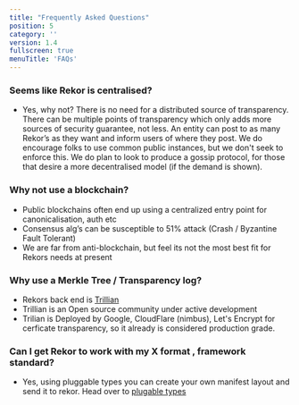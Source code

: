 ```yaml
---
title: "Frequently Asked Questions"
position: 5
category: ''
version: 1.4
fullscreen: true
menuTitle: 'FAQs'
---
```


### Seems like Rekor is centralised?
* Yes, why not? There is no need for a distributed source of transparency. There can be multiple points of transparency which only adds more sources of security guarantee, not less. An entity can post to as many Rekor’s as they want and inform users of where they post. We do encourage folks to use common public instances, but we don't seek to enforce this. We do plan to look to produce a gossip protocol, for those that desire a more decentralised model (if the demand is shown).

### Why not use a blockchain?
* Public blockchains often end up using a centralized entry point for canonicalisation, auth etc
* Consensus alg’s can be susceptible to 51% attack (Crash / Byzantine Fault Tolerant)
* We are far from anti-blockchain, but feel its not the most best fit for Rekors needs at present

### Why use a Merkle Tree / Transparency log?
* Rekors back end is [Trillian](https://github.com/google/trillian)
* Trillian is an Open source community under active development
* Trilian is Deployed by Google, CloudFlare (nimbus), Let's Encrypt for cerficate transparency, so it already is considered production grade.

### Can I get Rekor to work with my X format , framework standard?
* Yes, using pluggable types you can create your own manifest layout and send it to rekor. Head over to [plugable types](/docs/plugable_types/)

